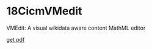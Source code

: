 # 18CicmVMedit
VMEdit: A visual wikidata aware content MathML editor

[get pdf](https://github.com/ag-gipp/18CicmVMedit/releases/latest)
